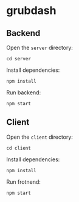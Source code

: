 # grubdash


## Backend

Open the `server` directory: 

```
cd server
```

Install dependencies:

```
npm install
```

Run backend:

```
npm start
```
## Client

Open the `client` directory:

```
cd client
```

Install dependencies:

```
npm install
```

Run frotnend:

```
npm start
```